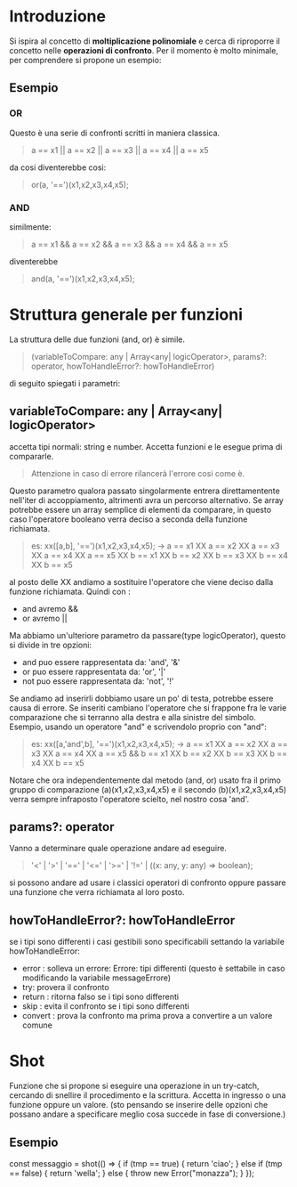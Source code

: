 
# Introduzione
Si ispira al concetto di **moltiplicazione polinomiale** e cerca di riproporre il concetto nelle **operazioni di confronto**.
Per il momento è molto minimale, per comprendere si propone un esempio:

## Esempio
### OR
Questo è una serie di confronti scritti in maniera classica.
> a == x1 || a == x2 || a == x3 || a == x4 || a == x5
 
da cosi diventerebbe cosi: 

> or(a, '==')(x1,x2,x3,x4,x5);

### AND
similmente:

> a == x1 && a == x2 && a == x3 && a == x4 && a == x5

diventerebbe

> and(a, '==')(x1,x2,x3,x4,x5);

# Struttura generale per funzioni
La struttura delle due funzioni (and, or) è simile.
> (variableToCompare: any | Array<any| logicOperator>, params?: operator, howToHandleError?: howToHandleError)

di seguito spiegati i parametri:

## variableToCompare: any | Array<any| logicOperator>
accetta tipi normali: string e number. Accetta funzioni e le esegue prima di compararle. 
> Attenzione in caso di errore rilancerà l'errore cosi come è.

Questo parametro qualora passato singolarmente entrera direttamentente nell'iter di accoppiamento, altrimenti avra un percorso alternativo. Se array potrebbe essere un array semplice di elementi da comparare, in questo caso l'operatore booleano verra deciso a seconda della funzione richiamata. 
> es:  xx([a,b], '==')(x1,x2,x3,x4,x5); ->  a == x1 XX a == x2 XX a == x3 XX a == x4 XX a == x5 XX  b == x1 XX b == x2 XX b == x3 XX b == x4 XX b == x5

al posto delle XX andiamo a sostituire l'operatore che viene deciso dalla funzione richiamata. Quindi con :
- and avremo &&
- or avremo ||

Ma abbiamo un'ulteriore parametro da passare(type logicOperator), questo si divide in tre opzioni:
- and puo essere rappresentata da: 'and', '&'
- or puo essere rappresentata da: 'or', '|'
- not puo essere rappresentata da: 'not', '!'

Se andiamo ad inserirli dobbiamo usare un po' di testa, potrebbe essere causa di errore.
Se inseriti cambiano l'operatore che si frappone fra le varie comparazione che si terranno alla destra e alla sinistre del simbolo. Esempio, usando un operatore "and" e scrivendolo proprio con "and": 
> es:  xx([a,'and',b], '==')(x1,x2,x3,x4,x5); ->  a == x1 XX a == x2 XX a == x3 XX a == x4 XX a == x5 &&  b == x1 XX b == x2 XX b == x3 XX b == x4 XX b == x5

Notare che ora independentemente dal metodo (and, or) usato fra il primo gruppo di comparazione (a)(x1,x2,x3,x4,x5) e il secondo (b)(x1,x2,x3,x4,x5) verra sempre infraposto l'operatore scielto, nel nostro cosa 'and'.

## params?: operator
Vanno a determinare quale operazione andare ad eseguire.
> '<' | '>' | '==' | '<=' | '>=' | '!=' | ((x: any, y: any) => boolean);

si possono andare ad usare i classici operatori di confronto oppure passare una funzione che verra richiamata al loro posto.

## howToHandleError?: howToHandleError
se i tipi sono differenti i casi gestibili sono specificabili settando la variabile howToHandleError:
- error : solleva un errore: Errore: tipi differenti (questo è settabile in caso modificando la variabile messageErrore)
- try:  provera il confronto
- return : ritorna falso se i tipi sono differenti
- skip : evita il confronto se i tipi sono differenti
- convert : prova la confronto ma prima prova a convertire a un valore comune


# Shot
Funzione che si propone si eseguire una operazione in un try-catch, cercando di snellire il procedimento e la scrittura.
Accetta in ingresso o una funzione oppure un valore. (sto pensando se inserire delle opzioni che possano andare a specificare meglio cosa succede in fase di conversione.)

## Esempio
const messaggio = shot(() => {
    if (tmp == true) {
        return 'ciao';
    }
    else if (tmp == false) {
        return 'wella';
    }
    else {
        throw new Error("monazza");
    }
});
